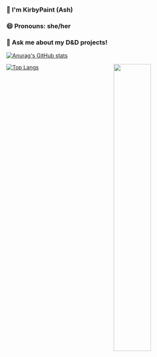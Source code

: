 ### 👋 I'm KirbyPaint (Ash)
### 😄 Pronouns: she/her
### 💬 Ask me about my D&D projects!

[![Anurag's GitHub stats](https://github-readme-stats.vercel.app/api?username=KirbyPaint&show_icons=true&theme=radical)](https://github.com/anuraghazra/github-readme-stats)
<div>
  <img style="display:inline-block; float:right" src="https://github-readme-stats.vercel.app/api/top-langs/?username=Lo-GR&layout=compact&theme=dracula" width="44%"/>
</div>

[![Top Langs](https://github-readme-stats.vercel.app/api/top-langs/?username=KirbyPaint)](https://github.com/anuraghazra/github-readme-stats)

<!--
**KirbyPaint/KirbyPaint** is a ✨ _special_ ✨ repository because its `README.md` (this file) appears on your GitHub profile.

Here are some ideas to get you started:

- 🔭 I’m currently working on ...
- 🌱 I’m currently learning ...
- 👯 I’m looking to collaborate on ...
- 🤔 I’m looking for help with ...
- 💬 Ask me about ...
- 📫 How to reach me: ...
- 😄 Pronouns: ...
- ⚡ Fun fact: ...
-->
